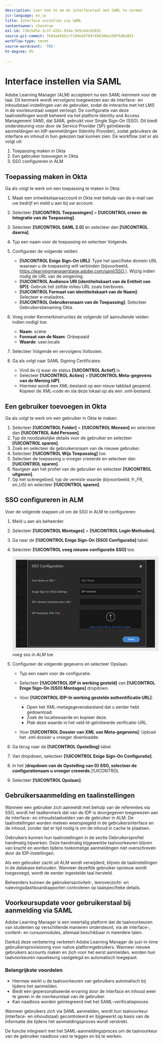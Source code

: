 ```yaml
---
description: Leer hoe te om de interfacetaal met SAML te vormen
jcr-language: en_us
title: Interface instellen via SAML
contentowner: chandrum
exl-id: 726cb45e-1c37-42b1-924a-565c84c82852
source-git-commit: 7b84a4565ccf109ed4789f4963d6e250f5d0a852
workflow-type: tm+mt
source-wordcount: '765'
ht-degree: 0%

---
```


# Interface instellen via SAML

Adobe Learning Manager (ALM) accepteert nu een SAML-kenmerk voor de taal. Dit kenmerk wordt vervolgens toegewezen aan de interface- en inhoudstaal-instellingen van de gebruiker, zodat de interactie met het LMS in de voorkeurstaal soepel verloopt. De configuratie van deze taalinstellingen wordt beheerd via het platform Identity and Access Management (IAM), dat SAML gebruikt voor Single Sign-On (SSO). Dit biedt ondersteuning voor door de Service Provider (SP) geïnitieerde aanmeldingen en IdP-aanmeldingen (Identity Provider), zodat gebruikers de interface en inhoud in hun gekozen taal kunnen zien. De workflow ziet er als volgt uit:

1. Toepassing maken in Okta
2. Een gebruiker toevoegen in Okta
3. SSO configureren in ALM

## Toepassing maken in Okta

Ga als volgt te werk om een toepassing te maken in Okta:

1. Maak een ontwikkelaarsaccount in Okta met behulp van de e-mail van uw bedrijf en meld u aan bij uw account.
2. Selecteer **[!UICONTROL Toepassingen]** > **[!UICONTROL creeer de Integratie van de Toepassing]**.
3. Selecteer **[!UICONTROL SAML 2.0]** en selecteer dan **[!UICONTROL daarna]**.
4. Typ een naam voor de toepassing en selecteer Volgende.
5. Configureer de volgende velden:

   * **[!UICONTROL Enige Sign-On URL]**: Type het specifieke domein URL waaraan u de toepassing wilt verbinden (bijvoorbeeld, [ https://learningmanagerstage.adobe.com/saml/SSO ](https://learningmanagerstage.adobe.com/saml/SSO)). Wijzig indien nodig de URL van de omgeving.
   * **[!UICONTROL Audience URI (identiteitskaart van de Entiteit van SP)]**: Gebruik het zelfde milieu URL zoals hierboven.
   * **[!UICONTROL Formaat van identiteitskaart van de Naam]**: Selecteer e-mailadres.
   * **[!UICONTROL Gebruikersnaam van de Toepassing]**: Selecteer Gebruikersbenaming Okta.

6. Voeg onder Kenmerkinstructies de volgende (of aanvullende velden indien nodig) toe:
   * **Naam**: scène
   * **Formaat van de Naam**: Onbepaald
   * **Waarde**: user.locale

7. Selecteer Volgende en vervolgens Voltooien.
8. Ga als volgt naar SAML Signing Certificates:

   * Vind de rij waar de status **[!UICONTROL Actief]** is.
   * Selecteer **[!UICONTROL Acties]** > **[!UICONTROL Meta-gegevens van de Mening IdP]**.
   * Hiermee wordt een XML-bestand op een nieuw tabblad geopend. Kopieer de XML-code en sla deze lokaal op als een .xml-bestand.

## Een gebruiker toevoegen in Okta

Ga als volgt te werk om een gebruiker in Okta te maken:

1. Selecteer **[!UICONTROL Folder]** > **[!UICONTROL Mensen]** en selecteer dan **[!UICONTROL Add Persoon]**.
2. Typ de noodzakelijke details voor de gebruiker en selecteer **[!UICONTROL sparen]**.
3. Zoek en selecteer de gebruikersnaam van de nieuwe gebruiker.
4. Selecteer **[!UICONTROL Wijs Toepassing]** toe.
5. Selecteer de toepassing u vroeger creeerde en selecteer dan **[!UICONTROL sparen]**.
6. Navigeer aan het profiel van de gebruiker en selecteer **[!UICONTROL uitgeven]**.
7. Op het scènegebied, typ de vereiste waarde (bijvoorbeeld, fr_FR, en_US) en selecteer **[!UICONTROL sparen]**.

## SSO configureren in ALM

Voer de volgende stappen uit om de SSO in ALM te configureren:

1. Meld u aan als beheerder.
2. Selecteer **[!UICONTROL Montages]** > **[!UICONTROL Login Methoden]**.
3. Ga naar de **[!UICONTROL Enige Sign-On (SSO) Configuratie]** tabel.
4. Selecteer **[!UICONTROL voeg nieuwe configuratie SSO]** toe.

   ![](assets/sso-add.PNG)
   _voeg sso in ALM_ toe

5. Configureer de volgende gegevens en selecteer Opslaan.
   * Typ een naam voor de configuratie.
   * Selecteer **[!UICONTROL IDP in werking gesteld]** van **[!UICONTROL Enige Sign-On (SSO) Montages]** dropdown.
   * Voor **[!UICONTROL IDP-In werking gestelde authentificatie URL]**:

      * Open het XML-metagegevensbestand dat u eerder hebt gedownload.
      * Zoek de locatiewaarde en kopieer deze.
      * Plak deze waarde in het veld Id-geïnitieerde verificatie-URL.

   * Voor **[!UICONTROL Dossier van XML van Meta-gegevens]**: Upload het .xml dossier u vroeger downloadde.

6. Ga terug naar de **[!UICONTROL Opstelling]** tabel.
7. Van dropdown, selecteer **[!UICONTROL Enige Sign-On Configuratie]**.
8. In het ]**dropdown van de Opstelling van 0} SSO, selecteer de configuratienaam u vroeger creeerde.**[!UICONTROL 
9. Selecteer **[!UICONTROL Opslaan]**.

## Gebruikersaanmelding en taalinstellingen

Wanneer een gebruiker zich aanmeldt met behulp van de referenties via SSO, wordt het taalkenmerk dat van de IDP is doorgegeven toegewezen aan de interface- en inhoudstaalvelden van de gebruiker in ALM. De taalinstellingen worden meteen weerspiegeld in de gebruikersinterface en de inhoud, zonder dat er tijd nodig is om de inhoud in cache te plaatsen.

Gebruikers kunnen hun taalinstellingen in de sectie Gebruikersprofiel handmatig bijwerken. Deze handmatig bijgewerkte taalvoorkeuren blijven van kracht en worden tijdens toekomstige aanmeldingen niet overschreven door de IDP-instellingen.

Als een gebruiker zacht uit ALM wordt verwijderd, blijven de taalinstellingen in de database behouden. Wanneer dezelfde gebruiker opnieuw wordt toegevoegd, wordt de eerder ingestelde taal hersteld.

Beheerders kunnen de gebruikersactiviteit-, leeroverzicht- en nalevingsdashboardrapporten controleren op taalspecifieke details.

## Voorkeursupdate voor gebruikerstaal bij aanmelding via SAML

Adobe Learning Manager is een meertalig platform dat de taalvoorkeuren van studenten op verschillende manieren ondersteunt, via de interface-, content- en cursusmodules, allemaal beschikbaar in meerdere talen.

Dankzij deze verbetering verbetert Adobe Learning Manager de just-in-time gebruikersprovisioning voor native platformgebruikers. Wanneer nieuwe gebruikers accounts maken en zich voor het eerst aanmelden, worden hun taalvoorkeuren nauwkeurig vastgelegd en automatisch toegepast.

### Belangrijkste voordelen

* Hiermee werkt u de taalvoorkeuren van gebruikers automatisch bij tijdens het aanmelden.
* Biedt een gepersonaliseerde ervaring door de interface en inhoud weer te geven in de voorkeurstaal van de gebruiker.
* Kan naadloos worden geïntegreerd met het SAML-verificatieproces.

Wanneer gebruikers zich via SAML aanmelden, wordt hun taalvoorkeur (interface- en inhoudstaal) gecontroleerd en bijgewerkt op basis van de informatie die tijdens het aanmeldingsproces wordt verstrekt.

De functie integreert met het SAML-aanmeldingsproces om de taalvoorkeur van de gebruiker naadloos vast te leggen en bij te werken.
